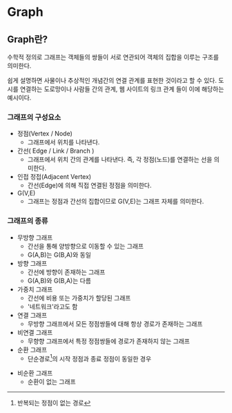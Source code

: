 # Graph

## Graph란?
수학적 정의로 그래프는 객체들의 쌍들이 서로 연관되어 객체의 집합을 이루는 구조를 의미한다.

쉽게 설명하면 사물이나 추상적인 개념간의 연결 관계를 표현한 것이라고 할 수 있다. 도시를 연결하는 도로망이나 사람들 간의 관계, 웹 사이트의 링크 관계 들이 이에 해당하는 예시이다.

### 그래프의 구성요소
- 정점(Vertex / Node)
  - 그래프에서 위치를 나타낸다.
- 간선( Edge / Link / Branch )
  - 그래프에서 위치 간의 관계를 나타낸다. 즉, 각 정점(노드)를 연결하는 선을 의미한다.
- 인접 정접(Adjacent Vertex)
  - 간선(Edge)에 의해 직접 연결된 정점을 의미한다.
- G(V,E)
  - 그래프는 정점과 간선의 집합이므로 G(V,E)는 그래프 자체를 의미한다.

### 그래프의 종류
- 무방향 그래프
  - 간선을 통해 양방향으로 이동할 수 있는 그래프
  - G(A,B)는 G(B,A)와 동일
- 방향 그래프
  - 간선에 방향이 존재하는 그래프
  - G(A,B)와 G(B,A)는 다름
- 가중치 그래프
  - 간선에 비용 또는 가중치가 할당된 그래프
  - '네트워크'라고도 함
- 연결 그래프
  - 무방향 그래프에서 모든 정점쌍들에 대해 항상 경로가 존재하는 그래프
- 비연결 그래프
  - 무향향 그래프에서 특정 정점쌍들에 경로가 존재하지 않는 그래프
- 순환 그래프
  - 단순경로[^SimplePath]의 시작 정점과 종료 정점이 동일한 경우
[^SimplePath]: 반복되는 정점이 없는 경로
- 비순환 그래프
  - 순환이 없는 그래프

